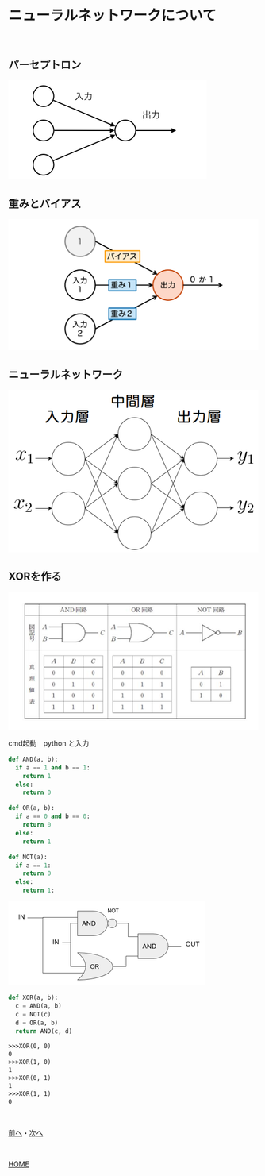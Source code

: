 # ニューラルネットワークについて

<br>

## パーセプトロン

![Sample](perceptron.png)
## 重みとバイアス

![sample](ogp-perceptron.png)
## ニューラルネットワーク

![sample](mlp.png)
## XORを作る

![gate](gate.png)

cmd起動　python と入力

```python
def AND(a, b):
  if a == 1 and b == 1:
    return 1
  else:
    return 0
```

```python
def OR(a, b):
  if a == 0 and b == 0:
    return 0
  else:
    return 1
```

```python
def NOT(a):
  if a == 1:
    return 0
  else:
    return 1:
```

![xor](XOR.png)

```python
def XOR(a, b):
  c = AND(a, b)
  c = NOT(c)
  d = OR(a, b)
  return AND(c, d)
```

```
>>>XOR(0, 0)
0
>>>XOR(1, 0)
1
>>>XOR(0, 1)
1
>>>XOR(1, 1)
0
```




<br>

[前へ](1.md)・[次へ](3.md)

<br>

[HOME](index.md)
